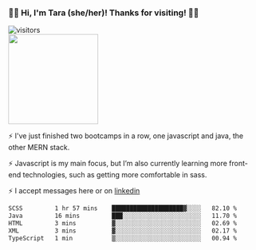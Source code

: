 ### 👋🏾 Hi, I'm Tara (she/her)! Thanks for visiting! 👋🏾
![visitors](https://visitor-badge.glitch.me/badge?page_id=qualmless)
<BR>
<img height="180em" src="https://github-readme-stats.vercel.app/api?username=qualmless&show_icons=true&hide_border=true&&count_private=true&include_all_commits=true" />

⚡️ I've just finished two bootcamps in a row, one javascript and java, the other MERN stack. 

⚡️ Javascript is my main focus, but I’m also currently learning more front-end technologies, such as getting more comfortable in sass. 

⚡️ I accept messages here or on <a href="https://www.linkedin.com/in/tarajdunmore/">linkedin</a>

<!--START_SECTION:waka-->

```txt
SCSS         1 hr 57 mins    ████████████████████▓░░░░   82.10 %
Java         16 mins         ███░░░░░░░░░░░░░░░░░░░░░░   11.70 %
HTML         3 mins          ▓░░░░░░░░░░░░░░░░░░░░░░░░   02.69 %
XML          3 mins          ▓░░░░░░░░░░░░░░░░░░░░░░░░   02.17 %
TypeScript   1 min           ▒░░░░░░░░░░░░░░░░░░░░░░░░   00.94 %
```

<!--END_SECTION:waka-->

<!--
**qualmless/qualmless** is a ✨ _special_ ✨ repository because its `README.md` (this file) appears on your GitHub profile.

Here are some ideas to get you started:
- 🔭 I’m currently working on ...
- 👯 I’m looking to collaborate on ...
- 🤔 I’m looking for help with ...
- 💬 Ask me about ...
- 📫 How to reach me: ...
- ⚡ Fun fact: ...
-->
